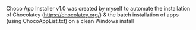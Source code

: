 Choco App Installer v1.0 was created by myself to automate the installation of Chocolatey (https://chocolatey.org/) & the batch installation of apps (using ChocoAppList.txt) on a clean Windows install 